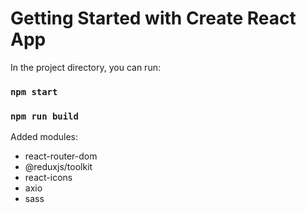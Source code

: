 # Getting Started with Create React App

In the project directory, you can run:

### `npm start`

### `npm run build`

Added modules:

- react-router-dom
- @reduxjs/toolkit
- react-icons
- axio
- sass
